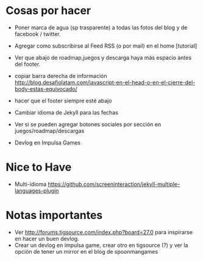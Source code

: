 # Cosas por hacer

* Poner marca de agua (sp trasparente) a todas las fotos del blog y de facebook / twitter.
* Agregar como subscribirse al Feed RSS (o por mail) en el home [tutorial]
* Ver que abajo de roadmap,juegos y descarga haya más espacio antes del footer.

* copiar barra derecha de información http://blog.desafiolatam.com/javascript-en-el-head-o-en-el-cierre-del-body-estas-equivocado/
* hacer que el footer siempre esté abajo
* Cambiar idioma de Jekyll para las fechas

* Ver si se pueden agregar botones sociales por sección en juegos/roadmap/descargas
* Devlog en Impulsa Games

# Nice to Have

* Multi-idioma https://github.com/screeninteraction/jekyll-multiple-languages-plugin

# Notas importantes

* Ver http://forums.tigsource.com/index.php?board=27.0 para inspirarse en hacer un buen devlog.
* Crear un devlog en impulsa game, crear otro en tigsource (?) y ver la opción de tener un mirror en el blog de spoonmangames
